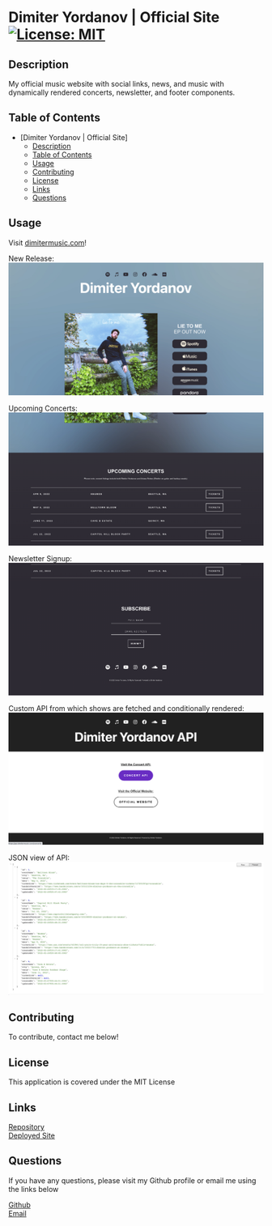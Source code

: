 # Dimiter Yordanov | Official Site [![License: MIT](https://img.shields.io/badge/License-MIT-yellow.svg)](https://opensource.org/licenses/MIT)

## Description
My official music website with social links, news, and music with dynamically rendered concerts, newsletter, and footer components.

## Table of Contents
- [Dimiter Yordanov | Official Site]
  - [Description](#description)
  - [Table of Contents](#table-of-contents)
  - [Usage](#usage)
  - [Contributing](#contributing)
  - [License](#license)
  - [Links](#links)
  - [Questions](#questions)

## Usage

Visit [dimitermusic.com](https://www.dimitermusic.com)!

New Release:  
![Desktop](./src/images/ss1.png)  

Upcoming Concerts:  
![Desktop](./src/images/ss2.png)  

Newsletter Signup:  
![Desktop](./src/images/ss3.png)  

Custom API from which shows are fetched and conditionally rendered:  
![Desktop](./src/images/ss1a.png)  

JSON view of API:  
![Desktop](./src/images/ss2a.png)  

## Contributing
To contribute, contact me below!

## License
This application is covered under the MIT License

## Links
[Repository](https://github.com/dimitermusic/official-website)  
[Deployed Site](https://www.dimitermusic.com)

## Questions
If you have any questions, please visit my Github profile or email me using the links below

[Github](https://github.com/dimitermusic)  
[Email](mailto:info@dimitermusic.com)
